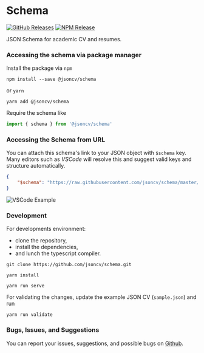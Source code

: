 # Schema

[![GitHub Releases](https://badgen.net/github/tag/jsoncv/schema)](https://github.com/jsoncv/schema/releases)
[![NPM Release](https://badgen.net/npm/v/@jsoncv/schema)](https://www.npmjs.com/package/@jsoncv/schema)

JSON Schema for academic CV and resumes.

### Accessing the schema via package manager

Install the package via `npm`

```shell
npm install --save @jsoncv/schema
```

or `yarn`

```shell
yarn add @jsoncv/schema
```

Require the schema like

```js
import { schema } from '@jsoncv/schema'
```

### Accessing the Schema from URL

You can attach this schema's link to your JSON object with `$schema` key.
Many editors such as *VSCode* will resolve this and suggest valid keys and structure automatically.

```json
{
    "$schema": "https://raw.githubusercontent.com/jsoncv/schema/master/src/schema.json"
}
```

![VSCode Example](https://user-images.githubusercontent.com/28408190/129867433-98d91a47-f2ed-4332-a987-7283c3d663d3.png)

### Development

For developments environment:
- clone the repository,
- install the dependencies,
- and lunch the typescript compiler.

```shell
git clone https://github.com/jsoncv/schema.git
```

```shell
yarn install
```

```shell
yarn run serve
```

For validating the changes, update the example JSON CV (`sample.json`) and run

```shell
yarn run validate
```

### Bugs, Issues, and Suggestions

You can report your issues, suggestions, and possible bugs on [Github](https://github.com/jsoncv/schema/issues).
